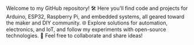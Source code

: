 Welcome to my GitHub repository! 
🛠️ Here you'll find code and projects for Arduino, ESP32, Raspberry Pi, and embedded systems, all geared toward the maker and DIY community. 
🌐 Explore solutions for automation, electronics, and IoT, and follow my experiments with open-source technologies. 
🤝 Feel free to collaborate and share ideas!

<!--
**TalinMaker/talinmaker** is a ✨ _special_ ✨ repository because its `README.md` (this file) appears on your GitHub profile.

Here are some ideas to get you started:

- 🔭 I’m currently working on ...
- 🌱 I’m currently learning ...
- 👯 I’m looking to collaborate on ...
- 🤔 I’m looking for help with ...
- 💬 Ask me about ...
- 📫 How to reach me: ...
- 😄 Pronouns: ...
- ⚡ Fun fact: ...
-->
